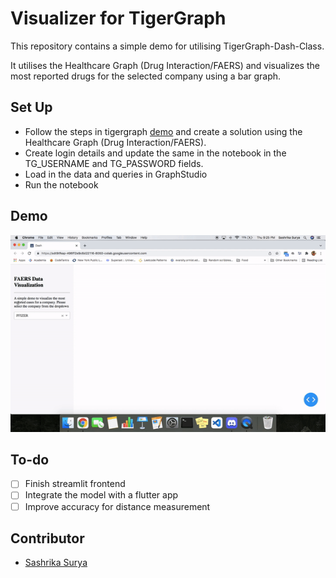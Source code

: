 # Visualizer for TigerGraph

This repository contains a simple demo for utilising TigerGraph-Dash-Class. 

It utilises the Healthcare Graph (Drug Interaction/FAERS) and visualizes the most reported drugs for the selected company using a bar graph. 

## Set Up
- Follow the steps in tigergraph [demo](https://tigergraph-devlabs.github.io/tg-dash-class/quick/01_notes/) and create a solution using the Healthcare Graph (Drug Interaction/FAERS).
- Create login details and update the same in the notebook in the TG_USERNAME and TG_PASSWORD fields. 
- Load in the data and queries in GraphStudio
- Run the notebook

## Demo

<img src="misc/demo.gif" width="800">

## To-do
- [ ] Finish streamlit frontend
- [ ] Integrate the model with a flutter app
- [ ] Improve accuracy for distance measurement

## Contributor
- [Sashrika Surya](https://github.com/sashrika15)

